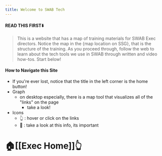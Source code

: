 ```yaml
---
title: Welcome to SWAB Tech
---
```

#### READ THIS FIRST⬇️

>This is a website that has a map of training materials for SWAB Exec directors. Notice the map in the {map location on SSG}, that is the structure of the training. As you proceed through, follow the web to learn about the tech tools we use in SWAB through written and video how-tos. Start below!

#### How to Navigate this Site
- If you're ever lost, notice that the title in the left corner is the home button!
- Graph
	- on desktop especially, there is a map tool that visualizes all of the "links" on the page
		- take a look!
- Icons
	- 👆 : hover or click on the links
	- 🔎 : take a look at this info, its important

# 🏠[[Exec Home]]👆